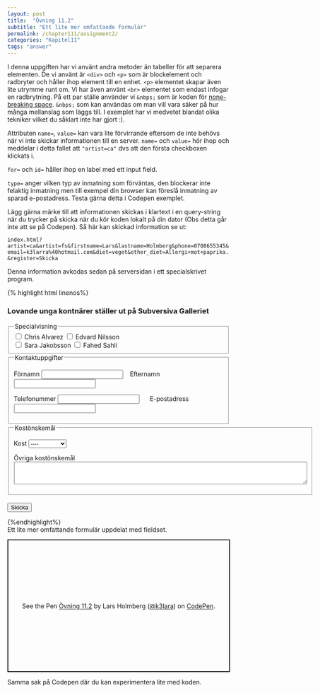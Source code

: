```yaml
---
layout: post
title:  "Övning 11.2"
subtitle: "Ett lite mer omfattande formulär"
permalink: /chapter111/assignment2/
categories: "Kapitel11"
tags: "answer"
---
```

I denna uppgiften har vi använt andra metoder än tabeller för att separera elementen. De vi använt är `<div>` och `<p>` som är blockelement och radbryter och håller ihop element till en enhet. `<p>` elementet skapar även lite utrymme runt om. Vi har även använt `<br>` elementet som endast infogar en radbrytning. På ett par ställe använder vi `&nbps;` som är koden för <a href="https://en.wikipedia.org/wiki/Non-breaking_space" target="_blank">none-breaking space</a>. `&nbps;` som kan användas om man vill vara säker på hur många mellanslag som läggs till. I exemplet har vi medvetet blandat olika tekniker vilket du såklart inte har gjort :).

Attributen `name=`, `value=` kan vara lite förvirrande eftersom de inte behövs när vi inte skickar informationen till en server. `name=` och `value=` hör ihop och meddelar i detta fallet att `"artist=ca"` dvs att den första checkboxen klickats i.

`for=` och `id=` håller ihop en label med ett input field.

`type=` anger vilken typ av inmatning som förväntas, den blockerar inte felaktig inmatning men till exempel din browser kan föreslå inmatning av sparad e-postadress. Testa gärna detta i Codepen exemplet.

Lägg gärna märke till att informationen skickas i klartext i en query-string när du trycker på skicka när du kör koden lokalt på din dator (Obs detta går inte att se på Codepen). Så här kan skickad information se ut:

 `index.html?artist=ca&artist=fs&firstname=Lars&lastname=Holmberg&phone=0708655345&email=k3larra%40hotmail.com&diet=veget&other_diet=Allergi+mot+paprika.&register=Skicka`

Denna information avkodas sedan på serversidan i ett specialskrivet program.

{% highlight html linenos%}
<!DOCTYPE html>
<html lang="sv">
  <head>
    <meta charset="utf-8">
    <meta name="description" content="Beskrivning">
    <meta name="author" content="Montathar Faraon">
    <title>Template</title>
  </head>
  <body>
    <h3>Lovande unga kontnärer ställer ut på Subversiva Galleriet</h3>
    <form method="get">
      <fieldset>
        <legend>Specialvisning</legend>
        <div>
          <input type="checkbox" name="artist" value="ca" id="ca">
          <label for="ca">Chris Alvarez
          </label >
          <input type="checkbox" name="artist" value="en" id="en">
          <label for="en">Edvard Nilsson</label >
        </div>
        <div>
          <input type="checkbox" name="artist" value="sj" id="sj">
          <label for="sj">Sara Jakobsson</label >
          <input type="checkbox" name="artist" value="fs" id="fs">
          <label for="fs">Fahed Sahli</label >
        </div>
      </fieldset>
      <fieldset>
        <legend>Kontaktuppgifter</legend>
        <p>
          <label for="firstname">Förnamn</label>
          <input id="firstname" name="firstname" type="text">
          &nbsp;&nbsp;
          <label for="lastname">Efternamn</label>
          <input id="lastname" name="lastname" type="text">
        </p>
        <p>
          <label for="phone">Telefonummer</label>
          <input id="phone" name="phone" type="tel">
          &nbsp;&nbsp;&nbsp;&nbsp;
          <label for="email">E-postadress</label>
          <input id="email" name="email" type="email">
        </p>
      </fieldset>
      <fieldset>
        <legend>Kostönskemål</legend>
        <p>
          <label for="diet">Kost</label >
          <select id="diet" name="diet">
            <option value="no">----</option >
            <option value="veget">Vegetarian</option >
            <option value="vegan">Vegansk</option>
          </select>
        </p>
        <p>
          <label for="other_diet">Övriga kostönskemål</label>
          <br>
          <textarea id="other_diet" rows="3" cols="80" name="other_diet"></textarea >
        </p>
      </fieldset>
      <br>
      <input type="submit" name="register" value="Skicka">
    </form>
  </html>
{%endhighlight%}
<figcaption>Ett lite mer omfattande formulär uppdelat med fieldset.</figcaption>

  <p class="codepen" data-height="300" data-theme-id="28514" data-default-tab="html,result" data-user="k3lara" data-slug-hash="jOPwmZo" style="height: 300px; box-sizing: border-box; display: flex; align-items: center; justify-content: center; border: 2px solid; margin: 1em 0; padding: 1em;" data-pen-title="Övning 11.2">
    <span>See the Pen <a href="https://codepen.io/k3lara/pen/jOPwmZo">
    Övning 11.2</a> by Lars Holmberg (<a href="https://codepen.io/k3lara">@k3lara</a>)
    on <a href="https://codepen.io">CodePen</a>.</span>
  </p>
  <script async src="https://static.codepen.io/assets/embed/ei.js"></script>
  <figcaption>Samma sak på Codepen där du kan experimentera lite med koden.</figcaption>

